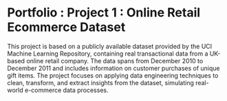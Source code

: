 # Portfolio : Project 1 : Online Retail Ecommerce Dataset

This project is based on a publicly available dataset provided by the UCI Machine Learning Repository, containing real transactional data from a UK-based online retail company. The data spans from December 2010 to December 2011 and includes information on customer purchases of unique gift items. The project focuses on applying data engineering techniques to clean, transform, and extract insights from the dataset, simulating real-world e-commerce data processes.



